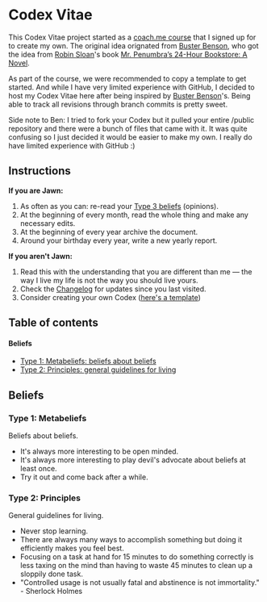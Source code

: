 # Codex Vitae

This Codex Vitae project started as a [coach.me course](https://betterhumans.coach.me/codex-vitae-635f97552092#.8ld2mxf91) that I signed up for to create my own. The original idea orignated from [Buster Benson](https://medium.com/u/5142451174a3), who got the idea from [Robin Sloan](https://medium.com/u/d3db58adb93a)'s book [Mr. Penumbra’s 24-Hour Bookstore: A Novel](http://www.amazon.com/gp/product/B008FPOIT6/ref=as_li_ss_tl?ie=UTF8&camp=1789&creative=390957&creativeASIN=B008FPOIT6&linkCode=as2&tag=mockerybird). 

As part of the course, we were recommended to copy a template to get started. And while I have very limited experience with GitHub, I decided to host my Codex Vitae here after being inspired by [Buster Benson](https://github.com/busterbenson/public/blob/master/Codex.md#codex-vitae)'s. Being able to track all revisions through branch commits is pretty sweet.

Side note to Ben: I tried to fork your Codex but it pulled your entire /public repository and there were a bunch of files that came with it. It was quite confusing so I just decided it would be easier to make my own. I really do have limited experience with GitHub :)

## Instructions

**If you are Jawn:**

1. As often as you can: re-read your [Type 3 beliefs](#type-3-opinions) (opinions).
2. At the beginning of every month, read the whole thing and make any necessary edits.
3. At the beginning of every year archive the document.
4. Around your birthday every year, write a new yearly report.

**If you aren't Jawn:**

1. Read this with the understanding that you are different than me — the way I live my life is not the way you should live yours.
2. Check the [Changelog](https://github.com/jawnatron/public/commits/master/codex_vitae.md) for updates since you last visited.
3. Consider creating your own Codex ([here's a template](https://github.com/busterbenson/public/blob/master/Codex.md#codex-vitae))

## Table of contents

#### Beliefs

- [Type 1: Metabeliefs: beliefs about beliefs](#type-1-metabeliefs)
- [Type 2: Principles: general guidelines for living](#type-2-principles)

## Beliefs

### Type 1: Metabeliefs
Beliefs about beliefs.

- It's always more interesting to be open minded.
- It's always more interesting to play devil's advocate about beliefs at least once.
- Try it out and come back after a while.

### Type 2: Principles
General guidelines for living.

- Never stop learning.
- There are always many ways to accomplish something but doing it efficiently makes you feel best.
- Focusing on a task at hand for 15 minutes to do something correctly is less taxing on the mind than having to waste 45 minutes to clean up a sloppily done task.
- "Controlled usage is not usually fatal and abstinence is not immortality." - Sherlock Holmes
